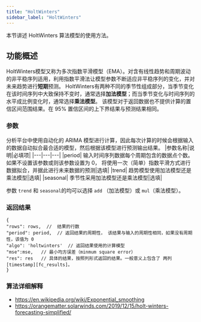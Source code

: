 ```yaml
---
title: "HoltWinters"
sidebar_label: "HoltWinters"
---
```


本节讲述 HoltWinters 算法模型的使用方法。

## 功能概述
HoltWinters模型又称为多次指数平滑模型（EMA）。对含有线性趋势和周期波动的非平稳序列适用，利用指数平滑法让模型参数不断适应非平稳序列的变化，并对未来趋势进行**短期**预测。
HoltWinters有两种不同的季节性组成部分，当季节变化在该时间序列中大致保持不变时，通常选择**加法模型**；而当季节变化与时间序列的水平成比例变化时，通常选择**乘法模型**。
该模型对于返回数据也不提供计算的置信区间范围结果。在 95% 置信区间的上下界结果与预测结果相同。


### 参数
分析平台中使用自动化的 ARIMA 模型进行计算，因此每次计算的时候会根据输入的数据自动拟合最合适的模型，然后根据该模型进行预测输出结果。
|参数名称|说明|必填项|
|---|---|---|
|period|	输入时间序列数据每个周期包含的数据点个数。如果不设置该参数或则该参数设置为 0， 将使用一次（简单）指数平滑方式进行数据拟合，并据此进行未来数据的预测|选填|
|trend|	趋势模型使用加法模型还是乘法模型|选填|
|seasonal|	季节性采用加法模型还是乘法模型|选填|

参数 `trend` 和 `seasonal`的均可以选择 `add` （加法模型）或 `mul`（乘法模型）。

### 返回结果
```json5
{
"rows": rows,  //  结果的行数
"period": period,  // 返回结果的周期性， 该结果与输入的周期性相同，如果没有周期性，该值为 0
"algo": 'holtwinters'  // 返回结果使用的计算模型
"mse":mse,   // 最小均方误差（minmum square error）
"res": res   // 具体的结果，按照列形式返回的结果。一般意义上包含了 两列[timestamp][fc_results]。
}
```

### 算法详细解释
- https://en.wikipedia.org/wiki/Exponential_smoothing
- https://orangematter.solarwinds.com/2019/12/15/holt-winters-forecasting-simplified/
